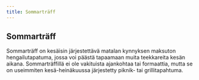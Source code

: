 ```yaml
---
title: Sommarträff
---
```


## Sommarträff

Sommarträff on kesäisin järjestettävä matalan kynnyksen maksuton hengailutapatuma, jossa voi päästä tapaamaan muita
teekkareita kesän aikana. Sommarträffillä ei ole vakituista ajankohtaa tai formaattia, mutta se on useimmiten
kesä-heinäkuussa järjestetty piknik- tai grillitapahtuma.
